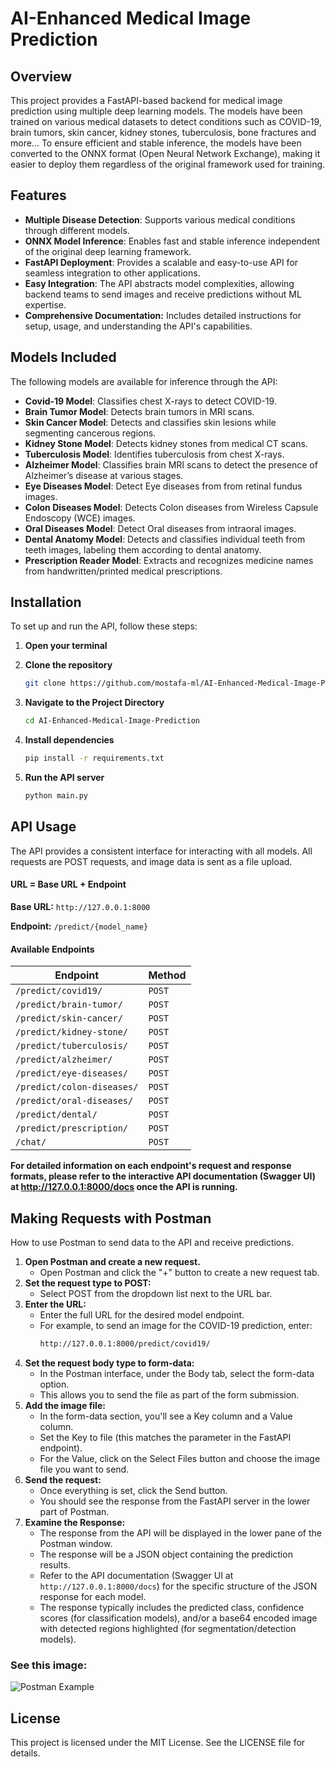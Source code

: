# AI-Enhanced Medical Image Prediction

## Overview

This project provides a FastAPI-based backend for medical image prediction using multiple deep learning models. The models have been trained on various medical datasets to detect conditions such as COVID-19, brain tumors, skin cancer, kidney stones, tuberculosis, bone fractures and more... To ensure efficient and stable inference, the models have been converted to the ONNX format (Open Neural Network Exchange), making it easier to deploy them regardless of the original framework used for training.

## Features

- **Multiple Disease Detection**: Supports various medical conditions through different models.
- **ONNX Model Inference**: Enables fast and stable inference independent of the original deep learning framework.
- **FastAPI Deployment**: Provides a scalable and easy-to-use API for seamless integration to other applications.
- **Easy Integration**: The API abstracts model complexities, allowing backend teams to send images and receive predictions without ML expertise.
- **Comprehensive Documentation:** Includes detailed instructions for setup, usage, and understanding the API's capabilities.

## Models Included

The following models are available for inference through the API:

- **Covid-19 Model**: Classifies chest X-rays to detect COVID-19.
- **Brain Tumor Model**: Detects brain tumors in MRI scans.
- **Skin Cancer Model**: Detects and classifies skin lesions while segmenting cancerous regions.
- **Kidney Stone Model**: Detects kidney stones from medical CT scans.
- **Tuberculosis Model**: Identifies tuberculosis from chest X-rays.
- **Alzheimer Model**: Classifies brain MRI scans to detect the presence of Alzheimer’s disease at various stages.
- **Eye Diseases Model**: Detect Eye diseases from from retinal fundus images.
- **Colon Diseases Model**: Detects Colon diseases from Wireless Capsule Endoscopy (WCE) images.
- **Oral Diseases Model**: Detect Oral diseases from intraoral images.
- **Dental Anatomy Model**: Detects and classifies individual teeth from teeth images, labeling them according to dental anatomy.
- **Prescription Reader Model**: Extracts and recognizes medicine names from handwritten/printed medical prescriptions.

## Installation

To set up and run the API, follow these steps:

1. **Open your terminal**

2. **Clone the repository**

   ```sh
   git clone https://github.com/mostafa-ml/AI-Enhanced-Medical-Image-Prediction
   ```

3. **Navigate to the Project Directory**

   ```sh
   cd AI-Enhanced-Medical-Image-Prediction
   ```

4. **Install dependencies**

   ```sh
   pip install -r requirements.txt
   ```

5. **Run the API server**
   ```sh
   python main.py
   ```

## API Usage

The API provides a consistent interface for interacting with all models. All requests are POST requests, and image data is sent as a file upload.

#### URL = Base URL + Endpoint

**Base URL:** `http://127.0.0.1:8000`

**Endpoint:** `/predict/{model_name}`

#### Available Endpoints

| Endpoint                    | Method |
| --------------------------- | ------ |
| `/predict/covid19/`         | `POST` |
| `/predict/brain-tumor/`     | `POST` |
| `/predict/skin-cancer/`     | `POST` |
| `/predict/kidney-stone/`    | `POST` |
| `/predict/tuberculosis/`    | `POST` |
| `/predict/alzheimer/`       | `POST` |
| `/predict/eye-diseases/`    | `POST` |
| `/predict/colon-diseases/`  | `POST` |
| `/predict/oral-diseases/`   | `POST` |
| `/predict/dental/`          | `POST` |
| `/predict/prescription/`    | `POST` |
| `/chat/`                    | `POST` |

**For detailed information on each endpoint's request and response formats, please refer to the interactive API documentation (Swagger UI) at http://127.0.0.1:8000/docs once the API is running.**

## Making Requests with Postman

How to use Postman to send data to the API and receive predictions.

1. **Open Postman and create a new request.**
   - Open Postman and click the "+" button to create a new request tab.
2. **Set the request type to POST:**
   - Select POST from the dropdown list next to the URL bar.
3. **Enter the URL:**
   - Enter the full URL for the desired model endpoint.
   - For example, to send an image for the COVID-19 prediction, enter:
     ```sh
     http://127.0.0.1:8000/predict/covid19/
     ```
4. **Set the request body type to form-data:**
   - In the Postman interface, under the Body tab, select the form-data option.
   - This allows you to send the file as part of the form submission.
5. **Add the image file:**
   - In the form-data section, you'll see a Key column and a Value column.
   - Set the Key to file (this matches the parameter in the FastAPI endpoint).
   - For the Value, click on the Select Files button and choose the image file you want to send.
6. **Send the request:**
   - Once everything is set, click the Send button.
   - You should see the response from the FastAPI server in the lower part of Postman.
7. **Examine the Response:**
   - The response from the API will be displayed in the lower pane of the Postman window.
   - The response will be a JSON object containing the prediction results.
   - Refer to the API documentation (Swagger UI at `http://127.0.0.1:8000/docs`) for the specific structure of the JSON response for each model.
   - The response typically includes the predicted class, confidence scores (for classification models), and/or a base64 encoded image with detected regions highlighted (for segmentation/detection models).

### See this image:

![Postman Example](https://github.com/user-attachments/assets/fd5b1639-c08c-4599-a69f-d89f029f3b01)

## License

This project is licensed under the MIT License. See the LICENSE file for details.
